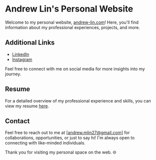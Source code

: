 # Andrew Lin's Personal Website

Welcome to my personal website, [andrew-lin.com](https://andrew-lin.com/)! Here, you'll find information about my professional experiences, projects, and more.

## Additional Links

- [LinkedIn](https://www.linkedin.com/in/yourusername)
- [Instagram](https://www.instagram.com/andrew.lin27/)

Feel free to connect with me on social media for more insights into my journey.

## Resume

For a detailed overview of my professional experience and skills, you can view my resume [here](resume.pdf).

## Contact

Feel free to reach out to me at [andrew.mlin27@gmail.com] for collaborations, opportunities, or just to say hi! I'm always open to connecting with like-minded individuals.

Thank you for visiting my personal space on the web. 🌐
